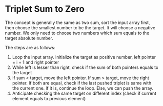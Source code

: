 # Triplet Sum to Zero

The concept is generally the same as two sum, sort the input array first, then choose the smallest number to be the target. It will choose a negative number. We only need to choose two numbers which sum equals to the target absolute number.

The steps are as follows:

1. Loop the input array. Initialize the target as positive number, left pointer = i + 1 and right pointer
2. While left is lesser than right, check if the sum of both pointers equals to the target
3. If sum < target, move the left pointer. If sum > target, move the right pointer. If both are equal, check if the last pushed triplet is same with the current one. If it is, continue the loop. Else, we can push the array.
4. Anticipate checking the same target on different index (check if current element equals to previous element)
